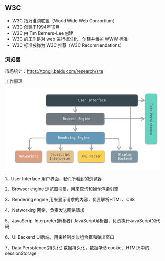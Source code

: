 ## W3C
* W3C 指万维网联盟（World Wide Web Consortium）
* W3C 创建于1994年10月
* W3C 由 Tim Berners-Lee 创建
* W3C 的工作是对 web 进行标准化，创建并维护 WWW 标准
* W3C 标准被称为 W3C 推荐（W3C Recommendations）

### 浏览器

市场统计：https://tongji.baidu.com/research/site

工作原理

![](img/浏览器.png)

1、User Interface 用户界面，我们所看到的浏览器

2、Browser engine 浏览器引擎，用来查询和操作渲染引擎

3、Rendering engine 用来显示请求的内容，负责解析HTML、CSS

4、Networking 网络，负责发送网络请求

5、JavaScript Interpreter(解析者) JavaScript解析器，负责执行JavaScript的代码

6、UI Backend UI后端，用来绘制类似组合框和弹出窗口

7、Data Persistence(持久化) 数据持久化，数据存储 cookie、HTML5中的sessionStorage